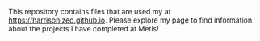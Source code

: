 This repository contains files that are used my at https://harrisonized.github.io. Please explore my page to find information about the projects I have completed at Metis!
